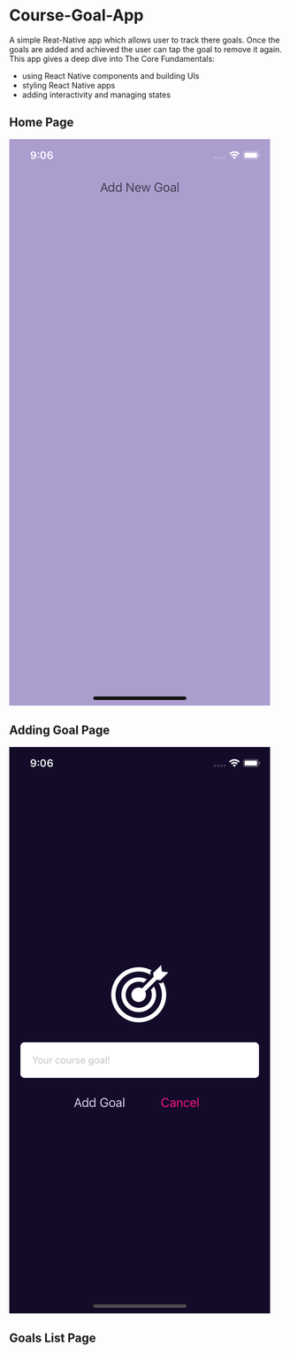 # Course-Goal-App 

A simple Reat-Native app which allows user to track there goals. 
Once the goals are added and achieved the user can tap the goal to remove it again. 
This app gives a deep dive into The Core Fundamentals:
* using React Native components and building UIs
* styling React Native apps
* adding interactivity and managing states

## Home Page ##
![](https://github.com/aditimishraa/Course-Goal-App/blob/main/images/Simulator%20Screen%20Shot%20-%20iPhone%2011%20Pro%20-%202022-09-06%20at%2009.06.33.png)

## Adding Goal Page ##
![](https://github.com/aditimishraa/Course-Goal-App/blob/main/images/Simulator%20Screen%20Shot%20-%20iPhone%2011%20Pro%20-%202022-09-06%20at%2009.06.38.png)

## Goals List Page ##

